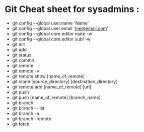 # Git Cheat sheet for sysadmins :
* git config --global user.name 'Name'
* git config --global user.email 'me@email.com'
* git config --global core.editor mate -w
* git config --global core.editor subl -w
* git init
* git add
* git status
* git commit
* git remote
* git remote -v 
* git remote show [name_of_remote]
* git clone [source_directory] [destination_directory]
* git remote add [name_of_remote] [url]
* git push
* git push [name_of_remote] [branch_name]
* git branch
* git branch --list
* git branch -a
* git branch -remote
* git fetch
